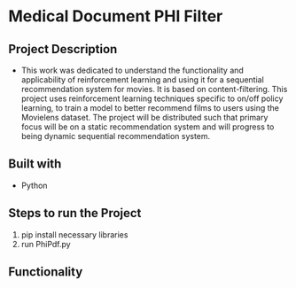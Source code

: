 # Medical Document PHI Filter

## Project Description 
- This work was dedicated to understand the functionality and applicability of reinforcement learning and using it for a sequential recommendation system for movies. It is based on content-filtering. This project uses reinforcement learning techniques specific to on/off policy learning, to train a model to better recommend films to users using the Movielens dataset. The project will be distributed such that primary focus will be on a static recommendation system and will progress to being dynamic sequential recommendation system.

## Built with 
- Python

## Steps to run the Project
1. pip install necessary libraries 
2. run PhiPdf.py

## Functionality


